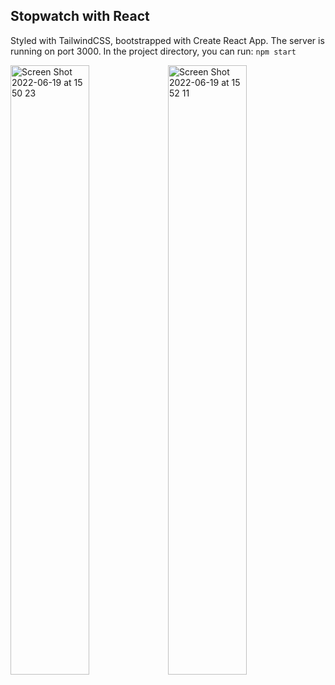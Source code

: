 ## Stopwatch with React

Styled with TailwindCSS, bootstrapped with Create React App. The server is running on port 3000.
In the project directory, you can run: <code>npm start</code>


<img width="50%" alt="Screen Shot 2022-06-19 at 15 50 23" src="https://user-images.githubusercontent.com/66164676/174481854-77d09cc5-26c3-403b-a8e0-c91b8b7223d1.png"><img width="50%" alt="Screen Shot 2022-06-19 at 15 52 11" src="https://user-images.githubusercontent.com/66164676/174481823-9b1b92a5-6f38-435c-87b5-be475c5f140b.png">
